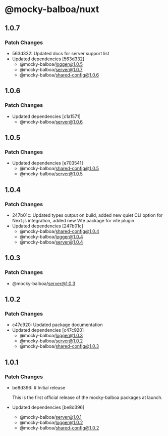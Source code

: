 # @mocky-balboa/nuxt

## 1.0.7

### Patch Changes

- 563d332: Updated docs for server support list
- Updated dependencies [563d332]
  - @mocky-balboa/logger@1.0.5
  - @mocky-balboa/server@1.0.7
  - @mocky-balboa/shared-config@1.0.6

## 1.0.6

### Patch Changes

- Updated dependencies [c1a1571]
  - @mocky-balboa/server@1.0.6

## 1.0.5

### Patch Changes

- Updated dependencies [e703541]
  - @mocky-balboa/shared-config@1.0.5
  - @mocky-balboa/server@1.0.5

## 1.0.4

### Patch Changes

- 247b01c: Updated types output on build, added new quiet CLI option for Next.js integration, added new Vite package for vite plugin
- Updated dependencies [247b01c]
  - @mocky-balboa/shared-config@1.0.4
  - @mocky-balboa/logger@1.0.4
  - @mocky-balboa/server@1.0.4

## 1.0.3

### Patch Changes

- @mocky-balboa/server@1.0.3

## 1.0.2

### Patch Changes

- c47c920: Updated package documentation
- Updated dependencies [c47c920]
  - @mocky-balboa/logger@1.0.3
  - @mocky-balboa/server@1.0.2
  - @mocky-balboa/shared-config@1.0.3

## 1.0.1

### Patch Changes

- be8d396: # Initial release

  This is the first official release of the mocky-balboa packages at launch.

- Updated dependencies [be8d396]
  - @mocky-balboa/server@1.0.1
  - @mocky-balboa/logger@1.0.2
  - @mocky-balboa/shared-config@1.0.2
